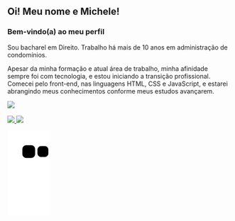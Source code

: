 ## Oi! Meu nome e Michele!
### Bem-vindo(a) ao meu perfil

Sou bacharel em Direito. Trabalho há mais de 10 anos em administração de condomínios.

Apesar da minha formação e atual área de trabalho, minha afinidade sempre foi com tecnologia, e estou iniciando a transição profissional. Comecei pelo front-end, nas linguagens HTML, CSS e JavaScript, e estarei abrangindo meus conhecimentos conforme meus estudos avançarem.


<div> 

  <a href="https://www.linkedin.com/in/michele-de-oliveira-martins-569098142" target="_blank"><img src="https://img.shields.io/badge/-LinkedIn-%230077B5?style=for-the-badge&logo=linkedin&logoColor=white" target="_blank"></a> 
 
</div>

 <div>
 
   <a href="https://github.com/MicheleOM">
   <img height="150em" src="https://github-readme-stats.vercel.app/api?username=MicheleOM&show_icons=true&theme=tokyonight&include_all_commits=true&count_private=true"/>
   <img height="150em" src="https://github-readme-stats.vercel.app/api/top-langs/?username=MicheleOM&layout=compact&langs_count=6&theme=tokyonight"/>

</div>

 
<div> 

  ![Snake animation](https://github.com/MicheleOM/MicheleOM/blob/output/github-contribution-grid-snake.svg)

</div>
